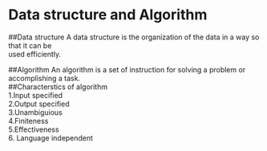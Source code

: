 # Data structure and Algorithm

##Data structure
A data structure is the organization of the data in a way so that it can be    
used efficiently.  

##Algorithm
An algorithm is a set of instruction for solving a problem or accomplishing a task.  
##Characterstics of algorithm    
1.Input specified     
2.Output specified   
3.Unambiguious  
4.Finiteness   
5.Effectiveness   
6. Language independent   
